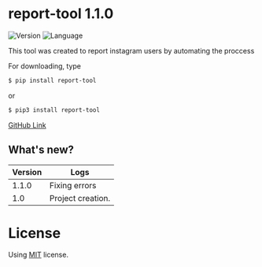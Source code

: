 # report-tool 1.1.0
![Version](https://img.shields.io/badge/version-1.1.0-green.svg?style=flat) ![Language](https://img.shields.io/badge/language-python-blue.svg?style=flat)

This tool was created to report instagram users by automating the proccess

For downloading, type 
```sh
$ pip install report-tool
```
or
```sh
$ pip3 install report-tool
```
[GitHub Link](https://github.com/Aspoky/report-tool/)

## What's new?
| Version | Logs |
| ------ | ------ |
| 1.1.0 | Fixing errors|
| 1.0 | Project creation. |

# License
Using [MIT](https://github.com/Aspoky/report-tool/blob/master/LICENSE) license.